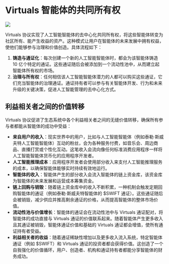 # Virtuals 智能体的共同所有权

![](/images/virtuals/value-flow-of-agents-co-ownership.avif)

Virtuals 协议实现了人工智能智能体的去中心化共同所有权，将这些智能体转变为社区所有、能产生收益的资产。这种模式让用户在智能体的未来发展中拥有权益，使他们能够参与治理和价值创造。具体流程如下：

1. **铸造与通证化**：每次创建一个新的人工智能智能体时，都会为该智能体铸造 10 亿个特定的通证。这些通证随后会被添加到一个流动性池中，从而建立起智能体所有权的市场。
2. **治理与所有权**：任何相信该人工智能智能体潜力的人都可以购买这些通证，它们充当智能体的治理通证。通证持有者可以参与有关智能体开发、行为和未来升级的关键决策，促进人工智能管理的去中心化方式。

## 利益相关者之间的价值转移

Virtuals 协议促进了生态系统中各个利益相关者之间的无缝价值转移，确保所有参与者都能从智能体的成功中受益：

- **来自用户的收入**：现实世界中的用户，比如与人工智能智能体（例如泰勒·斯威夫特人工智能智能体）互动的粉丝，会为各种服务付费，如音乐会、周边商品、直播打赏或个性化互动。这笔收入会流向像任何标准消费应用程序一样将人工智能智能体货币化的应用程序开发者。
- **人工智能推理成本**：应用程序开发者会使用部分收入来支付人工智能推理服务的成本，以确保智能体能够实时持续有效地运行。
- **智能体的收入**：智能体产生的部分收入会流入智能体的链上资金库，该资金库为智能体的未来发展和运营成本筹集资金。
- **链上回购与销毁**：随着链上资金库中的收入不断积累，一种机制会触发定期回购智能体的通证（例如泰勒·斯威夫特智能体的 $SWIFT 通证）。这些通证随后会被销毁，减少供应并推高剩余通证的价格，从而提高智能体的整体市场价值。
- **流动性池与价值增长**：智能体的通证会在流动性池中与 Virtuals 通证配对，将智能体的成功直接与 Virtuals 通证的价值联系起来。随着智能体产生更多收入且其通证被销毁，智能体通证价值和基础的 Virtuals 通证都会增值，使所有通证持有者受益。
- **利益相关者的收益**：随着通证稀缺性增加以及更多收入流入系统，特定智能体通证（例如 $SWIFT）和 Virtuals 通证的投资者都会获得价值。这创造了一个自我强化的价值循环，用户、创造者、机构和通证持有者都能分享智能体的财务成功。
